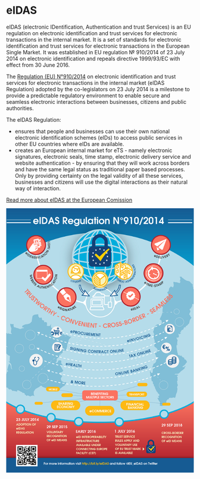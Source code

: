 # eIDAS

eIDAS \(electronic IDentification, Authentication and trust Services\) is an EU regulation on electronic identification and trust services for electronic transactions in the internal market. It is a set of standards for electronic identification and trust services for electronic transactions in the European Single Market. It was established in EU regulation № 910/2014 of 23 July 2014 on electronic identification and repeals directive 1999/93/EC with effect from 30 June 2016.

The [Regulation \(EU\) N°910/2014](http://eur-lex.europa.eu/legal-content/EN/TXT/?uri=uriserv:OJ.L_.2014.257.01.0073.01.ENG) on electronic identification and trust services for electronic transactions in the internal market \(eIDAS Regulation\) adopted by the co-legislators on 23 July 2014 is a milestone to provide a predictable regulatory environment to enable secure and seamless electronic interactions between businesses, citizens and public authorities.

The eIDAS Regulation:

* ensures that people and businesses can use their own national electronic identification schemes \(eIDs\) to access public services in other EU countries where eIDs are available.
* creates an European internal market for eTS - namely electronic signatures, electronic seals, time stamp, electronic delivery service and website authentication - by ensuring that they will work across borders and have the same legal status as traditional paper based processes. Only by providing certainty on the legal validity of all these services, businesses and citizens will use the digital interactions as their natural way of interaction.

[Read more about eIDAS at the European Comission](https://ec.europa.eu/digital-single-market/en/policies/trust-services-and-eidentification) 

![](/assets/eidasinfographic2016_s_12940.png)



